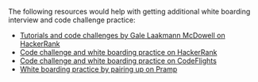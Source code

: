 The following resources would help with getting additional white boarding interview and code challenge practice:
- [Tutorials and code challenges by Gale Laakmann McDowell on HackerRank](https://www.hackerrank.com/domains/tutorials/cracking-the-coding-interview)
- [Code challenge and white boarding practice on HackerRank](https://www.hackerrank.com/)
- [Code challenge and white boarding practice on CodeFlights](https://codefights.com/)
- [White boarding practice by pairing up on Pramp](https://www.pramp.com/#/)

